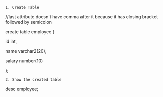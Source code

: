 `1. Create Table`

//last attribute doesn't have comma after it because it has closing bracket followed by semicolon

create table employee
( 

id int,

name varchar2(20),

salary number(10)

);

`2. Show the created table`

desc employee;
